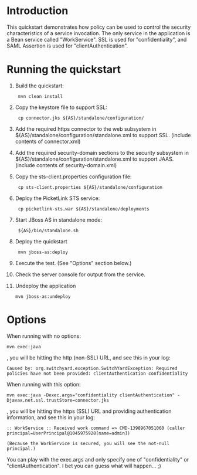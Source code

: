 Introduction
============
This quickstart demonstrates how policy can be used to control the security characteristics of a
service invocation.  The only service in the application is a Bean service called "WorkService".
SSL is used for "confidentiality", and SAML Assertion is used for "clientAuthentication".


Running the quickstart
======================

1. Build the quickstart:

        mvn clean install

2. Copy the keystore file to support SSL:

        cp connector.jks ${AS}/standalone/configuration/

3. Add the required https connector to the web subsystem in ${AS}/standalone/configuration/standalone.xml to support SSL. (include contents of connector.xml)

4. Add the required security-domain sections to the security subsystem in ${AS}/standalone/configuration/standalone.xml to support JAAS. (include contents of security-domain.xml)

5. Copy the sts-client.properties configuration file:

        cp sts-client.properties ${AS}/standalone/configuration

6. Deploy the PicketLink STS service:

        cp picketlink-sts.war ${AS}/standalone/deployments

7. Start JBoss AS in standalone mode:

        ${AS}/bin/standalone.sh

8. Deploy the quickstart

        mvn jboss-as:deploy

9. Execute the test. (See "Options" section below.)

10. Check the server console for output from the service.

11. Undeploy the application

        mvn jboss-as:undeploy


Options
=======

When running with no options:

    mvn exec:java

, you will be hitting the http (non-SSL) URL, and see this in your log:

    Caused by: org.switchyard.exception.SwitchYardException: Required policies have not been provided: clientAuthentication confidentiality

When running with this option:

    mvn exec:java -Dexec.args="confidentiality clientAuthentication" -Djavax.net.ssl.trustStore=connector.jks

, you will be hitting the https (SSL) URL and providing authentication information, and see this in your log:

    :: WorkService :: Received work command => CMD-1398967051060 (caller principal=UserPrincipal@1045975928[name=admin])

    (Because the WorkService is secured, you will see the not-null principal.)

You can play with the exec.args and only specify one of "confidentiality" or "clientAuthentication". I bet you can guess what will happen... ;)
